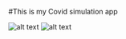 #This is my Covid simulation app

![alt text](https://user-images.githubusercontent.com/49324419/104508924-3af7ee80-55e9-11eb-84a3-c22e6cceedaa.png)
![alt text](https://user-images.githubusercontent.com/49324419/104510023-da69b100-55ea-11eb-9c38-12fae5d3d96c.png)
